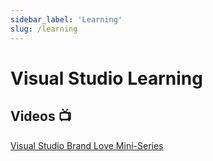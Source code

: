 ```yaml
---
sidebar_label: 'Learning'
slug: /learning
---
```


# Visual Studio Learning

## Videos 📺

[Visual Studio Brand Love Mini-Series](https://learn.microsoft.com/en-us/shows/visual-studio-brand-love/)

